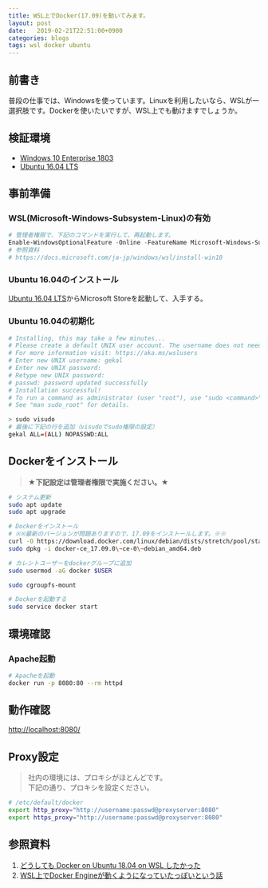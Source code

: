 ```yaml
---
title: WSL上でDocker(17.09)を動いてみます。
layout: post
date:   2019-02-21T22:51:00+0900
categories: blogs
tags: wsl docker ubuntu
---
```


## 前書き

普段の仕事では、Windowsを使っています。Linuxを利用したいなら、WSLが一選択肢です。Dockerを使いたいですが、WSL上でも動けますでしょうか。

## 検証環境

- [Windows 10 Enterprise 1803](https://support.microsoft.com/ja-jp/help/4099479)
- [Ubuntu 16.04 LTS](https://www.microsoft.com/ja-jp/p/ubuntu-1604-lts/9pjn388hp8c9?activetab=pivot:overviewtab)

## 事前準備

### WSL(Microsoft-Windows-Subsystem-Linux)の有効

```powershell
# 管理者権限で、下記のコマンドを実行して、再起動します。
Enable-WindowsOptionalFeature -Online -FeatureName Microsoft-Windows-Subsystem-Linux
# 参照資料
# https://docs.microsoft.com/ja-jp/windows/wsl/install-win10

```

### Ubuntu 16.04のインストール

[Ubuntu 16.04 LTS](https://www.microsoft.com/ja-jp/p/ubuntu-1604-lts/9pjn388hp8c9?activetab=pivot:overviewtab)からMicrosoft Storeを起動して、入手する。

### Ubuntu 16.04の初期化

```bash
# Installing, this may take a few minutes...
# Please create a default UNIX user account. The username does not need to match your Windows username.
# For more information visit: https://aka.ms/wslusers
# Enter new UNIX username: gekal
# Enter new UNIX password:
# Retype new UNIX password:
# passwd: password updated successfully
# Installation successful!
# To run a command as administrator (user "root"), use "sudo <command>".
# See "man sudo_root" for details.

> sudo visudo
# 最後に下記の行を追加（visudoでsudo権限の設定）
gekal ALL=(ALL) NOPASSWD:ALL
```

## Dockerをインストール

> **★下記設定は管理者権限で実施ください。★**

```bash
# システム更新
sudo apt update
sudo apt upgrade

# Dockerをインストール
# ※※最新のバージョンが問題ありますので、17.09をインストールします。※※
curl -O https://download.docker.com/linux/debian/dists/stretch/pool/stable/amd64/docker-ce_17.09.0~ce-0~debian_amd64.deb
sudo dpkg -i docker-ce_17.09.0\~ce-0\~debian_amd64.deb

# カレントユーザーをdockerグループに追加
sudo usermod -aG docker $USER

sudo cgroupfs-mount

# Dockerを起動する
sudo service docker start
```

## 環境確認

### Apache起動

```bash
# Apacheを起動
docker run -p 8080:80 --rm httpd
```

## 動作確認

[http://localhost:8080/](http://localhost:8080/)

## Proxy設定

> 社内の環境には、プロキシがほとんどです。  
> 下記の通り、プロキシを設定ください。

```bash
# /etc/default/docker
export http_proxy="http://username:passwd@proxyserver:8080"
export https_proxy="http://username:passwd@proxyserver:8080"
```

## 参照資料

1. [どうしても Docker on Ubuntu 18.04 on WSL したかった](https://qiita.com/guchio/items/3eb0818df44fdbab3d14)
2. [WSL上でDocker Engineが動くようになっていたっぽいという話](https://qiita.com/yanoshi/items/dcecbf117d9cbd14af87)
